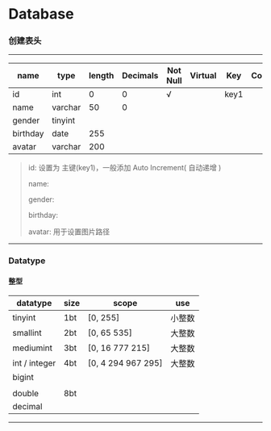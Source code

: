 # Database

### 创建表头

***

<!-- table -->

| name | type | length | Decimals | Not Null | Virtual | Key | Comment |
| ---- | ---- | ------ | -------- | -------- | ------- | --- | ------- |
| id | int | 0 | 0 | √ |  | key1 |
| name | varchar | 50 | 0 |
| gender | tinyint |
| birthday | date | 255 |
| avatar | varchar | 200  |

> id: 设置为 主键(key1)，一般添加 Auto Increment( 自动递增 ) 
> 
> name: 
> 
> gender: 
> 
> birthday: 
> 
> avatar: 用于设置图片路径

***

### Datatype

#### 整型


<!-- table -->

| datatype | size | scope | use | 
| -------- | ---- | ----- | --- |
| tinyint | 1bt | [0, 255] | 小整数 | 
| smallint | 2bt | [0, 65 535] | 大整数 |
| mediumint | 3bt | [0, 16 777 215] | 大整数 |
| int / integer | 4bt | [0, 4 294 967 295] | 大整数 |
| bigint |
| |
| double | 8bt |
| decimal | 





***




































